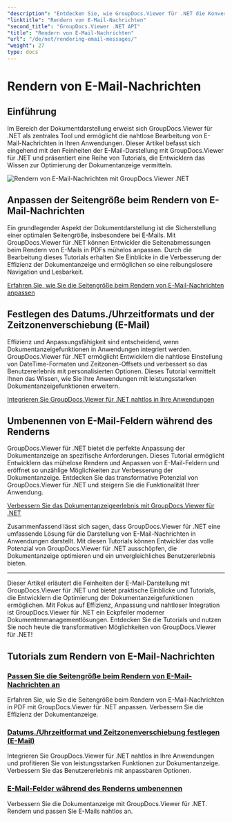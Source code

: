 ```yaml
---
"description": "Entdecken Sie, wie GroupDocs.Viewer für .NET die Konvertierung von E-Mail-Nachrichten in PDFs vereinfacht. Lernen Sie, Seitengröße und Datum/Uhrzeit-Format anzupassen und Felder effizient umzubenennen."
"linktitle": "Rendern von E-Mail-Nachrichten"
"second_title": "GroupDocs.Viewer .NET API"
"title": "Rendern von E-Mail-Nachrichten"
"url": "/de/net/rendering-email-messages/"
"weight": 27
type: docs
---
```

# Rendern von E-Mail-Nachrichten

## Einführung

Im Bereich der Dokumentdarstellung erweist sich GroupDocs.Viewer für .NET als zentrales Tool und ermöglicht die nahtlose Bearbeitung von E-Mail-Nachrichten in Ihren Anwendungen. Dieser Artikel befasst sich eingehend mit den Feinheiten der E-Mail-Darstellung mit GroupDocs.Viewer für .NET und präsentiert eine Reihe von Tutorials, die Entwicklern das Wissen zur Optimierung der Dokumentanzeige vermitteln.

![Rendern von E-Mail-Nachrichten mit GroupDocs.Viewer .NET](/viewer/rendering-email-messages/image.png)

## Anpassen der Seitengröße beim Rendern von E-Mail-Nachrichten

Ein grundlegender Aspekt der Dokumentdarstellung ist die Sicherstellung einer optimalen Seitengröße, insbesondere bei E-Mails. Mit GroupDocs.Viewer für .NET können Entwickler die Seitenabmessungen beim Rendern von E-Mails in PDFs mühelos anpassen. Durch die Bearbeitung dieses Tutorials erhalten Sie Einblicke in die Verbesserung der Effizienz der Dokumentanzeige und ermöglichen so eine reibungslosere Navigation und Lesbarkeit.

[Erfahren Sie, wie Sie die Seitengröße beim Rendern von E-Mail-Nachrichten anpassen](./adjust-page-size-email/)

## Festlegen des Datums./Uhrzeitformats und der Zeitzonenverschiebung (E-Mail)

Effizienz und Anpassungsfähigkeit sind entscheidend, wenn Dokumentanzeigefunktionen in Anwendungen integriert werden. GroupDocs.Viewer für .NET ermöglicht Entwicklern die nahtlose Einstellung von DateTime-Formaten und Zeitzonen-Offsets und verbessert so das Benutzererlebnis mit personalisierten Optionen. Dieses Tutorial vermittelt Ihnen das Wissen, wie Sie Ihre Anwendungen mit leistungsstarken Dokumentanzeigefunktionen erweitern.

[Integrieren Sie GroupDocs.Viewer für .NET nahtlos in Ihre Anwendungen](./set-date-time-format-offset-email/)

## Umbenennen von E-Mail-Feldern während des Renderns

GroupDocs.Viewer für .NET bietet die perfekte Anpassung der Dokumentanzeige an spezifische Anforderungen. Dieses Tutorial ermöglicht Entwicklern das mühelose Rendern und Anpassen von E-Mail-Feldern und eröffnet so unzählige Möglichkeiten zur Verbesserung der Dokumentanzeige. Entdecken Sie das transformative Potenzial von GroupDocs.Viewer für .NET und steigern Sie die Funktionalität Ihrer Anwendung.

[Verbessern Sie das Dokumentanzeigeerlebnis mit GroupDocs.Viewer für .NET](./rename-email-fields/)

Zusammenfassend lässt sich sagen, dass GroupDocs.Viewer für .NET eine umfassende Lösung für die Darstellung von E-Mail-Nachrichten in Anwendungen darstellt. Mit diesen Tutorials können Entwickler das volle Potenzial von GroupDocs.Viewer für .NET ausschöpfen, die Dokumentanzeige optimieren und ein unvergleichliches Benutzererlebnis bieten.

--- 

Dieser Artikel erläutert die Feinheiten der E-Mail-Darstellung mit GroupDocs.Viewer für .NET und bietet praktische Einblicke und Tutorials, die Entwicklern die Optimierung der Dokumentanzeigefunktionen ermöglichen. Mit Fokus auf Effizienz, Anpassung und nahtloser Integration ist GroupDocs.Viewer für .NET ein Eckpfeiler moderner Dokumentenmanagementlösungen. Entdecken Sie die Tutorials und nutzen Sie noch heute die transformativen Möglichkeiten von GroupDocs.Viewer für .NET!
## Tutorials zum Rendern von E-Mail-Nachrichten
### [Passen Sie die Seitengröße beim Rendern von E-Mail-Nachrichten an](./adjust-page-size-email/)
Erfahren Sie, wie Sie die Seitengröße beim Rendern von E-Mail-Nachrichten in PDF mit GroupDocs.Viewer für .NET anpassen. Verbessern Sie die Effizienz der Dokumentanzeige.
### [Datums./Uhrzeitformat und Zeitzonenverschiebung festlegen (E-Mail)](./set-date-time-format-offset-email/)
Integrieren Sie GroupDocs.Viewer für .NET nahtlos in Ihre Anwendungen und profitieren Sie von leistungsstarken Funktionen zur Dokumentanzeige. Verbessern Sie das Benutzererlebnis mit anpassbaren Optionen.
### [E-Mail-Felder während des Renderns umbenennen](./rename-email-fields/)
Verbessern Sie die Dokumentanzeige mit GroupDocs.Viewer für .NET. Rendern und passen Sie E-Mails nahtlos an.